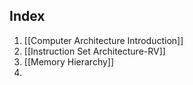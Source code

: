 ## Index
1. [[Computer Architecture Introduction]]
2.  [[Instruction Set Architecture-RV]]
3. [[Memory Hierarchy]]
4. 